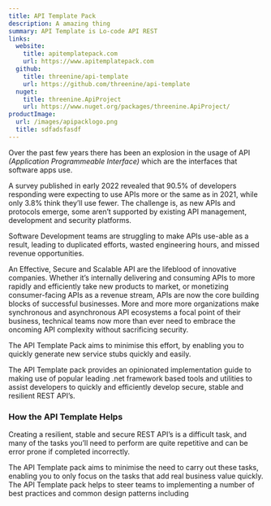 ```yaml
---
title: API Template Pack
description: A amazing thing
summary: API Template is Lo-code API REST
links:
  website:
    title: apitemplatepack.com
    url: https://www.apitemplatepack.com
  github:
    title: threenine/api-template
    url: https://github.com/threenine/api-template
  nuget:
    title: threenine.ApiProject
    url: https://www.nuget.org/packages/threenine.ApiProject/
productImage:
  url: /images/apipacklogo.png
  title: sdfadsfasdf
---
```


Over the past few years there has been an explosion in the usage of API *(Application Programmeable Interface)* which are the interfaces that software apps use.
              
 A survey published in early 2022 revealed that 90.5% of developers responding were expecting to use APIs more or the 
 same as in 2021, while only 3.8% think they’ll use fewer. The challenge is, as new APIs and protocols emerge, some 
 aren’t supported by existing API management, development and security platforms. 

 Software Development teams are struggling to make APIs use-able as a result, leading to duplicated efforts, 
 wasted engineering hours, and missed revenue opportunities.

An Effective, Secure and Scalable API are the lifeblood of innovative companies. Whether it’s internally delivering and
consuming APIs to more rapidly and efficiently take new products to market, or monetizing consumer-facing APIs as a 
revenue stream, APIs are now the core building blocks of successful businesses. More and more more organizations make 
synchronous and asynchronous API ecosystems a focal point of their business, technical teams now more than ever need 
to embrace the oncoming API complexity without sacrificing security.

 The API Template Pack aims to minimise this effort, by enabling you to quickly generate new service stubs quickly and easily.
            
The API Template pack provides an opinionated implementation guide to making use of popular leading .net framework based
tools and utilities to assist developers to quickly and efficiently develop secure, stable and resilient REST API’s.

 ### How the API Template Helps

Creating a resilient, stable and secure REST API’s is a difficult task, and many of the tasks you’ll need to perform 
are quite repetitive and can be error prone if completed incorrectly.

The API Template pack aims to minimise the need to carry out these tasks, enabling you to only focus on the tasks that 
add real business value quickly. The API Template pack helps to steer teams to implementing a number of best
practices and common design patterns including
